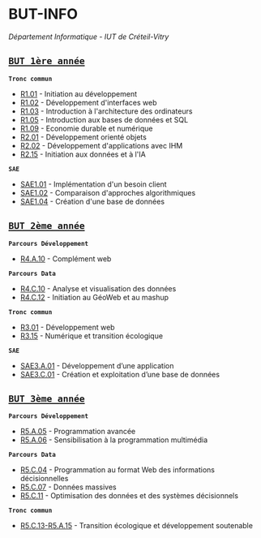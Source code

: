 # BUT-INFO

*Département Informatique - IUT de Créteil-Vitry*

## [**`BUT 1ère année`**](./BUT1)
**`Tronc commun`**
- [R1.01](./BUT1/R101) - Initiation au développement
- [R1.02](./BUT1/R102) - Développement d'interfaces web
- [R1.03](./BUT1/R103) - Introduction à l'architecture des ordinateurs
- [R1.05](./BUT1/R105) - Introduction aux bases de données et SQL
- [R1.09](./BUT1/R109) - Economie durable et numérique
- [R2.01](./BUT1/R201) - Développement orienté objets
- [R2.02](./BUT1/R202) - Développement d'applications avec IHM
- [R2.15](./BUT1/R215) - Initiation aux données et à l'IA

**`SAE`**
- [SAE1.01](./BUT1/SAE101) - Implémentation d'un besoin client
- [SAE1.02](./BUT1/SAE102) - Comparaison d'approches algorithmiques
- [SAE1.04](./BUT1/SAE104) - Création d'une base de données

## [**`BUT 2ème année`**](./BUT2)
**`Parcours Développement`**
- [R4.A.10](./BUT2/R4A10) - Complément web

**`Parcours Data`**
- [R4.C.10](./BUT2/R4C10) - Analyse et visualisation des données
- [R4.C.12](./BUT2/R4C12) - Initiation au GéoWeb et au mashup

**`Tronc commun`**
- [R3.01](./BUT2/R301) - Développement web
- [R3.15](./BUT2/R315) - Numérique et transition écologique

**`SAE`**
- [SAE3.A.01](./BUT2/SAE3A01) - Développement d’une application
- [SAE3.C.01](./BUT2/SAE3C01) - Création et exploitation d’une base de données

## [**`BUT 3ème année`**](./BUT3)
**`Parcours Développement`**
- [R5.A.05](./BUT3/R5A05) - Programmation avancée
- [R5.A.06](./BUT3/R5A06) - Sensibilisation à la programmation multimédia

**`Parcours Data`**
- [R5.C.04](./BUT3/R5C04) - Programmation au format Web des informations décisionnelles
- [R5.C.07](./BUT3/R5C07) - Données massives
- [R5.C.11](./BUT3/R5C11) - Optimisation des données et des systèmes décisionnels

**`Tronc commun`**
- [R5.C.13-R5.A.15](./BUT3/R5C13-R5A15) - Transition écologique et développement soutenable
